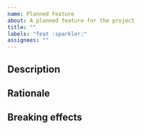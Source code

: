 ```yaml
---
name: Planned Feature
about: A planned feature for the project
title: ""
labels: "feat :sparkler:"
assignees: ""
---
```


## Description

<!-- Mandatory - Answer "What" most importantly, possibly "How" -->

## Rationale

<!--- Mandatory - why are we doing this? -->

## Breaking effects

<!--- OPTIONAL - only if affects other systems/people etc -->
